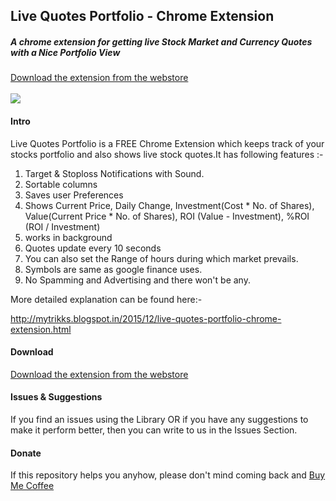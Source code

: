<h2>Live Quotes Portfolio - Chrome Extension</h2>
<h5>A chrome extension for getting live Stock Market and Currency Quotes with a Nice Portfolio View</h5>

<a href="https://chrome.google.com/webstore/detail/live-quotes-portfolio/gdhegkcppceeagocbpfchphhojclpmif?hl=en-US">
	Download the extension from the webstore
</a>
<br>
<br>
<img src="https://drive.google.com/uc?id=0BztaImknhgDFeXNQa1NnNWktQ1E">

<h4>Intro</h4>
<p>Live Quotes Portfolio is a FREE Chrome Extension which keeps track of your stocks portfolio and also shows live stock quotes.It has following features :- </p>
<ol>
	<li>Target & Stoploss Notifications with Sound.</li>
	<li>Sortable columns</li>
	<li>Saves user Preferences</li>
	<li>Shows Current Price, Daily Change, Investment(Cost * No. of Shares), Value(Current Price * No. of Shares), ROI (Value - Investment), %ROI (ROI / Investment)</li>
	<li>works in background</Value>
	<li>Quotes update every 10 seconds</li>
	<li>You can also set the Range of hours during which market prevails.</li>
	<li>Symbols are same as google finance uses.</li>
	<li>No Spamming and Advertising and there won't be any.</li>
</ol>

<p>More detailed explanation can be found here:-</p>

<a href="http://mytrikks.blogspot.in/2015/12/live-quotes-portfolio-chrome-extension.html">
	http://mytrikks.blogspot.in/2015/12/live-quotes-portfolio-chrome-extension.html
</a>

<h4>Download</h4>
<a href="https://chrome.google.com/webstore/detail/live-quotes-portfolio/gdhegkcppceeagocbpfchphhojclpmif?hl=en-US">
	Download the extension from the webstore
</a>

<h4>Issues & Suggestions</h4>
<p>If you find an issues using the Library OR if you have any suggestions to make it perform better, then you can write to us in the Issues Section.</p>

<h4>Donate</h4>
<p>If this repository helps you anyhow, please don't mind coming back and 
	<a href="https://www.paypal.com/cgi-bin/webscr?cmd=_s-xclick&hosted_button_id=F3QQCWFPWHBYE" target="_blank">Buy Me Coffee</a>
</p>